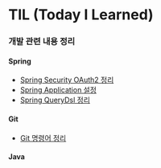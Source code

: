 # TIL (Today I Learned)


### 개발 관련 내용 정리

#### Spring
- [Spring Security OAuth2 정리](https://github.com/kimsunhak/TIL/blob/main/Spring/security/social-login.md)
- [Spring Application 설정](https://github.com/kimsunhak/TIL/blob/main/Spring/application/application.md)
- [Spring QueryDsl 정리](https://github.com/kimsunhak/TIL/blob/main/Spring/QueryDSL/queryDsl.md)

#### Git
- [Git 명령어 정리](https://github.com/kimsunhak/TIL/blob/main/Git/git.md)

#### Java
